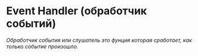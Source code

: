 # Event Handler (обработчик событий)


_Обработчик события или слушатель это фунция которая сработает, как только событие произошло._
